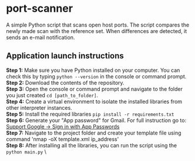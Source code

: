 # port-scanner
A simple Python script that scans open host ports. The script compares the newly made scan with the reference set. When differences are detected, it sends an e-mail notification.

## Application launch instructions
**Step 1:** Make sure you have Python installed on your computer. You can check this by typing `python --version` in the console or command prompt. \
**Step 2:** Download the contents of the repository. \
**Step 3:** Open the console or command prompt and navigate to the folder you just created `cd [path_to_folder]`. \
**Step 4:** Create a virtual environment to isolate the installed libraries from other interpreter instances. \
**Step 5:** Install the required libraries `pip install -r requirements.txt` \
**Step 6:** Generate your "App password" for Gmail. For full instruction go to: [Support Google -> Sign in with App Passwords](https://support.google.com/mail/answer/185833?hl=en) \
**Step 7:** Navigate to the project folder and create your template file using command 'nmap -oX template.xml ip_address' \
**Step 8:** After installing all the libraries, you can run the script using the `python main.py` \
